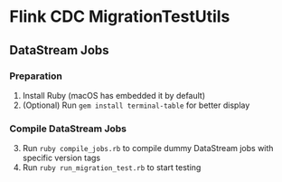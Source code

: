 # Flink CDC MigrationTestUtils

## DataStream Jobs
### Preparation

1. Install Ruby (macOS has embedded it by default)
2. (Optional) Run `gem install terminal-table` for better display

### Compile DataStream Jobs
3. Run `ruby compile_jobs.rb` to compile dummy DataStream jobs with specific version tags
4. Run `ruby run_migration_test.rb` to start testing